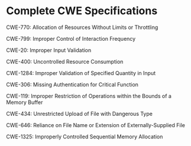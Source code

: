 

# Complete CWE Specifications

CWE-770: Allocation of Resources Without Limits or Throttling

CWE-799: Improper Control of Interaction Frequency

CWE-20: Improper Input Validation

CWE-400: Uncontrolled Resource Consumption

CWE-1284: Improper Validation of Specified Quantity in Input

CWE-306: Missing Authentication for Critical Function

CWE-119: Improper Restriction of Operations within the Bounds of a Memory Buffer

CWE-434: Unrestricted Upload of File with Dangerous Type

CWE-646: Reliance on File Name or Extension of Externally-Supplied File

CWE-1325: Improperly Controlled Sequential Memory Allocation